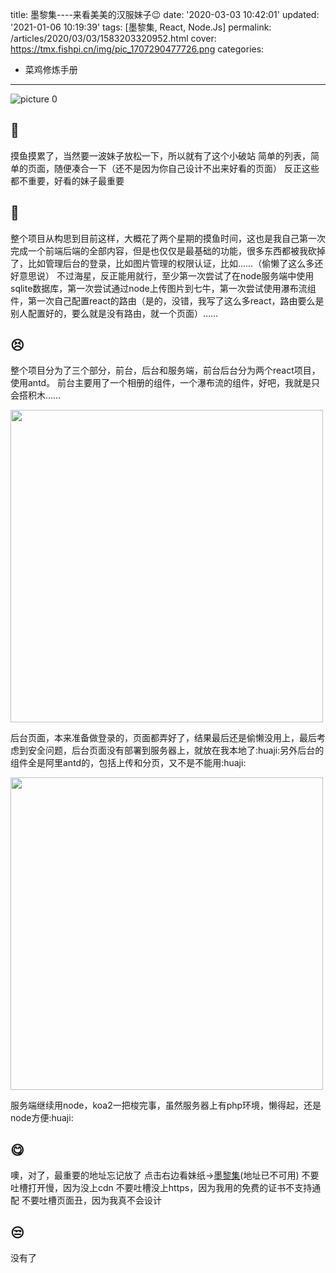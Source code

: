 title: 墨黎集----来看美美的汉服妹子😉
date: '2020-03-03 10:42:01'
updated: '2021-01-06 10:19:39'
tags: [墨黎集, React, Node.Js]
permalink: /articles/2020/03/03/1583203320952.html
cover: https://tmx.fishpi.cn/img/pic_1707290477726.png
categories: 
- 菜鸡修炼手册
---
![picture 0](https://tmx.fishpi.cn/img/pic_1707290477726.png)  


## 🤪

摸鱼摸累了，当然要一波妹子放松一下，所以就有了这个小破站
简单的列表，简单的页面，随便凑合一下（还不是因为你自己设计不出来好看的页面）
反正这些都不重要，好看的妹子最重要

## 🤔

整个项目从构思到目前这样，大概花了两个星期的摸鱼时间，这也是我自己第一次完成一个前端后端的全部内容，但是也仅仅是最基础的功能，很多东西都被我砍掉了，比如管理后台的登录，比如图片管理的权限认证，比如……（偷懒了这么多还好意思说）
不过海星，反正能用就行，至少第一次尝试了在node服务端中使用sqlite数据库，第一次尝试通过node上传图片到七牛，第一次尝试使用瀑布流组件，第一次自己配置react的路由（是的，没错，我写了这么多react，路由要么是别人配置好的，要么就是没有路由，就一个页面）……

## 😣

整个项目分为了三个部分，前台，后台和服务端，前台后台分为两个react项目，使用antd。
前台主要用了一个相册的组件，一个瀑布流的组件，好吧，我就是只会搭积木……

<img src=https://tmx.fishpi.cn/img/QN3_Snipaste20200304150546-673a6e73.png width="500"/>

后台页面，本来准备做登录的，页面都弄好了，结果最后还是偷懒没用上，最后考虑到安全问题，后台页面没有部署到服务器上，就放在我本地了:huaji:另外后台的组件全是阿里antd的，包括上传和分页，又不是不能用:huaji:

<img src=https://tmx.fishpi.cn/img/NTE_Snipaste20200304151224-5fd2b89d.png width="500"/>

服务端继续用node，koa2一把梭完事，虽然服务器上有php环境，懒得起，还是node方便:huaji:

## 😋

噢，对了，最重要的地址忘记放了
点击右边看妹纸->[墨黎集](http://moli.sszsj.top/)(地址已不可用)
不要吐槽打开慢，因为没上cdn
不要吐槽没上https，因为我用的免费的证书不支持通配
不要吐槽页面丑，因为我真不会设计

## 😒

没有了

